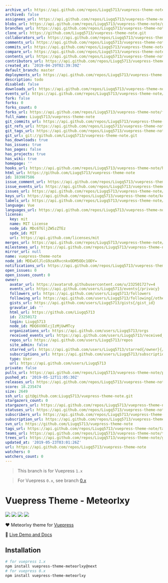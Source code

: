 ```yaml
---
archive_url: https://api.github.com/repos/Liugq5713/vuepress-theme-note/{archive_format}{/ref}
archived: false
assignees_url: https://api.github.com/repos/Liugq5713/vuepress-theme-note/assignees{/user}
blobs_url: https://api.github.com/repos/Liugq5713/vuepress-theme-note/git/blobs{/sha}
branches_url: https://api.github.com/repos/Liugq5713/vuepress-theme-note/branches{/branch}
clone_url: https://github.com/Liugq5713/vuepress-theme-note.git
collaborators_url: https://api.github.com/repos/Liugq5713/vuepress-theme-note/collaborators{/collaborator}
comments_url: https://api.github.com/repos/Liugq5713/vuepress-theme-note/comments{/number}
commits_url: https://api.github.com/repos/Liugq5713/vuepress-theme-note/commits{/sha}
compare_url: https://api.github.com/repos/Liugq5713/vuepress-theme-note/compare/{base}...{head}
contents_url: https://api.github.com/repos/Liugq5713/vuepress-theme-note/contents/{+path}
contributors_url: https://api.github.com/repos/Liugq5713/vuepress-theme-note/contributors
created_at: '2019-04-29T02:39:39Z'
default_branch: master
deployments_url: https://api.github.com/repos/Liugq5713/vuepress-theme-note/deployments
description: todo
disabled: false
downloads_url: https://api.github.com/repos/Liugq5713/vuepress-theme-note/downloads
events_url: https://api.github.com/repos/Liugq5713/vuepress-theme-note/events
fork: false
forks: 0
forks_count: 0
forks_url: https://api.github.com/repos/Liugq5713/vuepress-theme-note/forks
full_name: Liugq5713/vuepress-theme-note
git_commits_url: https://api.github.com/repos/Liugq5713/vuepress-theme-note/git/commits{/sha}
git_refs_url: https://api.github.com/repos/Liugq5713/vuepress-theme-note/git/refs{/sha}
git_tags_url: https://api.github.com/repos/Liugq5713/vuepress-theme-note/git/tags{/sha}
git_url: git://github.com/Liugq5713/vuepress-theme-note.git
has_downloads: true
has_issues: true
has_pages: false
has_projects: true
has_wiki: true
homepage: ''
hooks_url: https://api.github.com/repos/Liugq5713/vuepress-theme-note/hooks
html_url: https://github.com/Liugq5713/vuepress-theme-note
id: 183987586
issue_comment_url: https://api.github.com/repos/Liugq5713/vuepress-theme-note/issues/comments{/number}
issue_events_url: https://api.github.com/repos/Liugq5713/vuepress-theme-note/issues/events{/number}
issues_url: https://api.github.com/repos/Liugq5713/vuepress-theme-note/issues{/number}
keys_url: https://api.github.com/repos/Liugq5713/vuepress-theme-note/keys{/key_id}
labels_url: https://api.github.com/repos/Liugq5713/vuepress-theme-note/labels{/name}
language: Vue
languages_url: https://api.github.com/repos/Liugq5713/vuepress-theme-note/languages
license:
  key: mit
  name: MIT License
  node_id: MDc6TGljZW5zZTEz
  spdx_id: MIT
  url: https://api.github.com/licenses/mit
merges_url: https://api.github.com/repos/Liugq5713/vuepress-theme-note/merges
milestones_url: https://api.github.com/repos/Liugq5713/vuepress-theme-note/milestones{/number}
mirror_url: null
name: vuepress-theme-note
node_id: MDEwOlJlcG9zaXRvcnkxODM5ODc1ODY=
notifications_url: https://api.github.com/repos/Liugq5713/vuepress-theme-note/notifications{?since,all,participating}
open_issues: 0
open_issues_count: 0
owner:
  avatar_url: https://avatars0.githubusercontent.com/u/23250172?v=4
  events_url: https://api.github.com/users/Liugq5713/events{/privacy}
  followers_url: https://api.github.com/users/Liugq5713/followers
  following_url: https://api.github.com/users/Liugq5713/following{/other_user}
  gists_url: https://api.github.com/users/Liugq5713/gists{/gist_id}
  gravatar_id: ''
  html_url: https://github.com/Liugq5713
  id: 23250172
  login: Liugq5713
  node_id: MDQ6VXNlcjIzMjUwMTcy
  organizations_url: https://api.github.com/users/Liugq5713/orgs
  received_events_url: https://api.github.com/users/Liugq5713/received_events
  repos_url: https://api.github.com/users/Liugq5713/repos
  site_admin: false
  starred_url: https://api.github.com/users/Liugq5713/starred{/owner}{/repo}
  subscriptions_url: https://api.github.com/users/Liugq5713/subscriptions
  type: User
  url: https://api.github.com/users/Liugq5713
private: false
pulls_url: https://api.github.com/repos/Liugq5713/vuepress-theme-note/pulls{/number}
pushed_at: '2019-05-12T11:05:30Z'
releases_url: https://api.github.com/repos/Liugq5713/vuepress-theme-note/releases{/id}
score: 18.235474
size: 2649
ssh_url: git@github.com:Liugq5713/vuepress-theme-note.git
stargazers_count: 0
stargazers_url: https://api.github.com/repos/Liugq5713/vuepress-theme-note/stargazers
statuses_url: https://api.github.com/repos/Liugq5713/vuepress-theme-note/statuses/{sha}
subscribers_url: https://api.github.com/repos/Liugq5713/vuepress-theme-note/subscribers
subscription_url: https://api.github.com/repos/Liugq5713/vuepress-theme-note/subscription
svn_url: https://github.com/Liugq5713/vuepress-theme-note
tags_url: https://api.github.com/repos/Liugq5713/vuepress-theme-note/tags
teams_url: https://api.github.com/repos/Liugq5713/vuepress-theme-note/teams
trees_url: https://api.github.com/repos/Liugq5713/vuepress-theme-note/git/trees{/sha}
updated_at: '2019-05-23T03:01:26Z'
url: https://api.github.com/repos/Liugq5713/vuepress-theme-note
watchers: 0
watchers_count: 0
---
```


> This branch is for Vuepress `1.x`

> For Vuepress `0.x`, see branch [0.x](https://github.com/meteorlxy/vuepress-theme-meteorlxy/tree/0.x)

# Vuepress Theme - Meteorlxy

[![](https://img.shields.io/circleci/project/github/meteorlxy/vuepress-theme-meteorlxy/master.svg?style=flat)](https://circleci.com/gh/meteorlxy/vuepress-theme-meteorlxy)
[![](https://img.shields.io/npm/v/vuepress-theme-meteorlxy/latest.svg?style=flat)](https://www.npmjs.com/package/vuepress-theme-meteorlxy)
[![](https://img.shields.io/npm/v/vuepress-theme-meteorlxy/next.svg?style=flat)](https://www.npmjs.com/package/vuepress-theme-meteorlxy)
[![](https://img.shields.io/github/license/meteorlxy/vuepress-theme-meteorlxy.svg?style=flat)](https://github.com/meteorlxy/vuepress-theme-meteorlxy/blob/master/LICENSE)

:heart: Meteorlxy theme for [Vuepress](https://vuepress.vuejs.org)

:book: [Live Demo and Docs](https://vuepress-theme-meteorlxy.meteorlxy.cn)

## Installation

```sh
# for vuepress 1.x
npm install vuepress-theme-meteorlxy@next
# for vuepress 0.x
npm install vuepress-theme-meteorlxy
```
